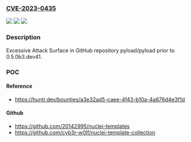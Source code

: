 ### [CVE-2023-0435](https://cve.mitre.org/cgi-bin/cvename.cgi?name=CVE-2023-0435)
![](https://img.shields.io/static/v1?label=Product&message=pyload%2Fpyload&color=blue)
![](https://img.shields.io/static/v1?label=Version&message=%3C%200.5.0b3.dev41%20&color=brighgreen)
![](https://img.shields.io/static/v1?label=Vulnerability&message=CWE-1125%20Excessive%20Attack%20Surface&color=brighgreen)

### Description

Excessive Attack Surface in GitHub repository pyload/pyload prior to 0.5.0b3.dev41.

### POC

#### Reference
- https://huntr.dev/bounties/a3e32ad5-caee-4f43-b10a-4a876d4e3f1d

#### Github
- https://github.com/20142995/nuclei-templates
- https://github.com/cyb3r-w0lf/nuclei-template-collection

